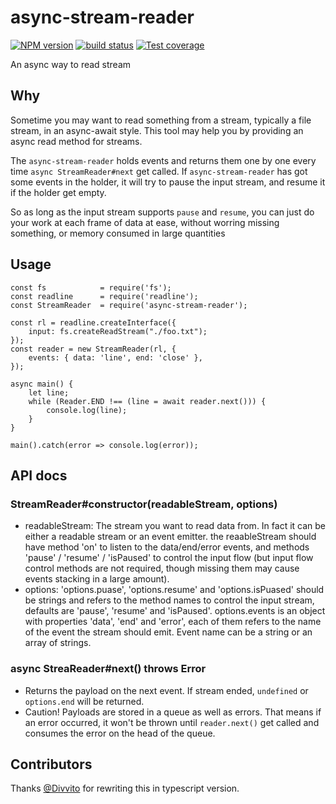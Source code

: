 # async-stream-reader

[![NPM version][npm-image]][npm-url]
[![build status][travis-image]][travis-url]
[![Test coverage][coveralls-image]][coveralls-url]

An async way to read stream

## Why

Sometime you may want to read something from a stream, typically a file stream, in an async-await style. This tool may help you by providing an async read method for streams.

The `async-stream-reader` holds events and returns them one by one every time `async StreamReader#next` get called. If `async-stream-reader` has got some events in the holder, it will try to pause the input stream, and resume it if the holder get empty.

So as long as the input stream supports `pause` and `resume`, you can just do your work at each frame of data at ease, without worring missing something, or memory consumed in large quantities

## Usage

```
const fs            = require('fs');
const readline      = require('readline');
const StreamReader  = require('async-stream-reader');

const rl = readline.createInterface({
    input: fs.createReadStream("./foo.txt");
});
const reader = new StreamReader(rl, {
    events: { data: 'line', end: 'close' },
});

async main() {
    let line;
    while (Reader.END !== (line = await reader.next())) {
        console.log(line);
    }
}

main().catch(error => console.log(error));
```

## API docs

### StreamReader#constructor(readableStream, options)

* readableStream: The stream you want to read data from. In fact it can be either a readable stream or an event emitter. the reaableStream should have method 'on' to listen to the data/end/error events, and methods 'pause' / 'resume' / 'isPaused' to control the input flow (but input flow control methods are not required, though missing them may cause events stacking in a large amount). 
* options: 'options.puase', 'options.resume' and 'options.isPuased' should be strings and refers to the method names to control the input stream, defaults are 'pause', 'resume' and 'isPaused'. options.events is an object with properties 'data', 'end' and 'error', each of them refers to the name of the event the stream should emit. Event name can be a string or an array of strings.

### async StreaReader#next() throws Error

* Returns the payload on the next event. If stream ended, `undefined` or `options.end` will be returned.
* Caution! Payloads are stored in a queue as well as errors. That means if an error occurred, it won't be thrown until `reader.next()` get called and consumes the error on the head of the queue.

## Contributors

Thanks [@Divvito](https://github.com/chris-divvito) for rewriting this in typescript version.

[npm-image]: https://img.shields.io/npm/v/async-stream-reader.svg?style=flat-square
[npm-url]: https://npmjs.org/package/async-stream-reader
[travis-image]: https://img.shields.io/travis/viRingbells/async-stream-reader/master.svg?style=flat-square
[travis-url]: https://travis-ci.org/viRingbells/async-stream-reader
[coveralls-image]: https://img.shields.io/codecov/c/github/viRingbells/async-stream-reader.svg?style=flat-square
[coveralls-url]: https://codecov.io/github/viRingbells/async-stream-reader?branch=master
